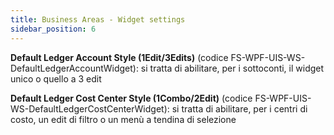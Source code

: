 ```yaml
---
title: Business Areas - Widget settings
sidebar_position: 6
---
```


**Default Ledger Account Style (1Edit/3Edits)** (codice FS-WPF-UIS-WS-DefaultLedgerAccountWidget): si tratta di abilitare, per i sottoconti, il widget unico o quello a 3 edit

**Default Ledger Cost Center Style (1Combo/2Edit)** (codice FS-WPF-UIS-WS-DefaultLedgerCostCenterWidget): si tratta di abilitare, per i centri di costo, un edit di filtro o un menù a tendina di selezione
